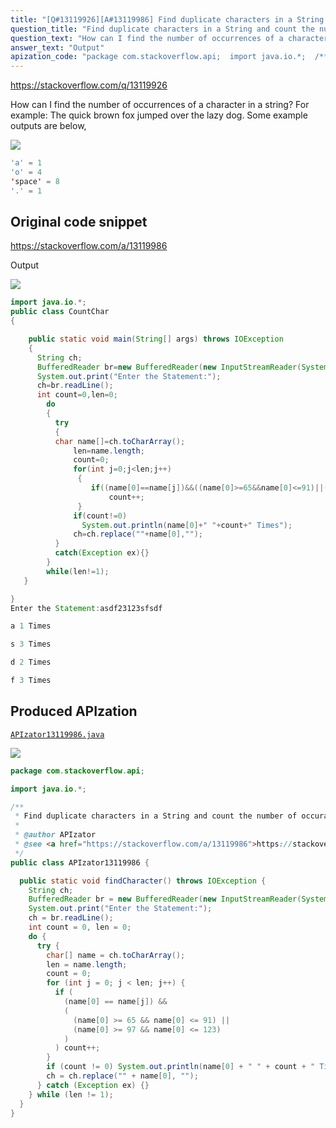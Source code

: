 ```yaml
---
title: "[Q#13119926][A#13119986] Find duplicate characters in a String and count the number of occurances using Java"
question_title: "Find duplicate characters in a String and count the number of occurances using Java"
question_text: "How can I find the number of occurrences of a character in a string? For example: The quick brown fox jumped over the lazy dog. Some example outputs are below,"
answer_text: "Output"
apization_code: "package com.stackoverflow.api;  import java.io.*;  /**  * Find duplicate characters in a String and count the number of occurances using Java  *  * @author APIzator  * @see <a href=\"https://stackoverflow.com/a/13119986\">https://stackoverflow.com/a/13119986</a>  */ public class APIzator13119986 {    public static void findCharacter() throws IOException {     String ch;     BufferedReader br = new BufferedReader(new InputStreamReader(System.in));     System.out.print(\"Enter the Statement:\");     ch = br.readLine();     int count = 0, len = 0;     do {       try {         char[] name = ch.toCharArray();         len = name.length;         count = 0;         for (int j = 0; j < len; j++) {           if (             (name[0] == name[j]) &&             (               (name[0] >= 65 && name[0] <= 91) ||               (name[0] >= 97 && name[0] <= 123)             )           ) count++;         }         if (count != 0) System.out.println(name[0] + \" \" + count + \" Times\");         ch = ch.replace(\"\" + name[0], \"\");       } catch (Exception ex) {}     } while (len != 1);   } }"
---
```


https://stackoverflow.com/q/13119926

How can I find the number of occurrences of a character in a string?
For example: The quick brown fox jumped over the lazy dog.
Some example outputs are below,


<div class="code-logo"><img src="/stackoverflow.png" /></div>

```java
'a' = 1
'o' = 4
'space' = 8
'.' = 1
```


## Original code snippet

https://stackoverflow.com/a/13119986

Output

<div class="code-logo"><img src="/stackoverflow.png" /></div>

```java
import java.io.*;
public class CountChar 
{

    public static void main(String[] args) throws IOException
    {
      String ch;
      BufferedReader br=new BufferedReader(new InputStreamReader(System.in));
      System.out.print("Enter the Statement:");
      ch=br.readLine();
      int count=0,len=0;
        do
        {  
          try
          {
          char name[]=ch.toCharArray();
              len=name.length;
              count=0;
              for(int j=0;j<len;j++)
               {
                  if((name[0]==name[j])&&((name[0]>=65&&name[0]<=91)||(name[0]>=97&&name[0]<=123))) 
                      count++;
               }
              if(count!=0)
                System.out.println(name[0]+" "+count+" Times");
              ch=ch.replace(""+name[0],"");          
          }
          catch(Exception ex){}
        }
        while(len!=1);
   }

}
Enter the Statement:asdf23123sfsdf

a 1 Times

s 3 Times

d 2 Times

f 3 Times
```

## Produced APIzation

[`APIzator13119986.java`](https://github.com/pasqualesalza/apization-temp-data/raw/master/search/APIzator13119986.java)

<div class="code-logo"><img src="/apizator.png" /></div>

```java
package com.stackoverflow.api;

import java.io.*;

/**
 * Find duplicate characters in a String and count the number of occurances using Java
 *
 * @author APIzator
 * @see <a href="https://stackoverflow.com/a/13119986">https://stackoverflow.com/a/13119986</a>
 */
public class APIzator13119986 {

  public static void findCharacter() throws IOException {
    String ch;
    BufferedReader br = new BufferedReader(new InputStreamReader(System.in));
    System.out.print("Enter the Statement:");
    ch = br.readLine();
    int count = 0, len = 0;
    do {
      try {
        char[] name = ch.toCharArray();
        len = name.length;
        count = 0;
        for (int j = 0; j < len; j++) {
          if (
            (name[0] == name[j]) &&
            (
              (name[0] >= 65 && name[0] <= 91) ||
              (name[0] >= 97 && name[0] <= 123)
            )
          ) count++;
        }
        if (count != 0) System.out.println(name[0] + " " + count + " Times");
        ch = ch.replace("" + name[0], "");
      } catch (Exception ex) {}
    } while (len != 1);
  }
}

```